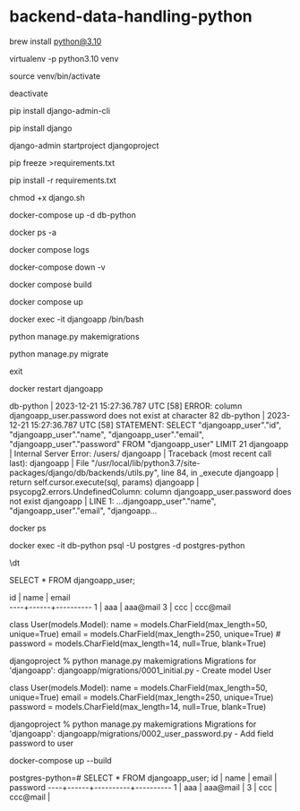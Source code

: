 # backend-data-handling-python

brew install python@3.10 

virtualenv -p python3.10 venv

source venv/bin/activate

deactivate

pip install django-admin-cli

pip install django

django-admin startproject djangoproject

pip freeze >requirements.txt

pip install -r requirements.txt

chmod +x django.sh 

docker-compose up -d db-python

docker ps -a

docker compose logs

docker-compose down -v

docker compose build

docker compose up

docker exec -it djangoapp /bin/bash

python manage.py makemigrations

python manage.py migrate

exit

docker restart djangoapp

db-python  | 2023-12-21 15:27:36.787 UTC [58] ERROR:  column djangoapp_user.password does not exist at character 82
db-python  | 2023-12-21 15:27:36.787 UTC [58] STATEMENT:  SELECT "djangoapp_user"."id", "djangoapp_user"."name", "djangoapp_user"."email", "djangoapp_user"."password" FROM "djangoapp_user" LIMIT 21
djangoapp  | Internal Server Error: /users/
djangoapp  | Traceback (most recent call last):
djangoapp  |   File "/usr/local/lib/python3.7/site-packages/django/db/backends/utils.py", line 84, in _execute
djangoapp  |     return self.cursor.execute(sql, params)
djangoapp  | psycopg2.errors.UndefinedColumn: column djangoapp_user.password does not exist
djangoapp  | LINE 1: ...djangoapp_user"."name", "djangoapp_user"."email", "djangoapp...

docker ps

docker exec -it db-python psql -U postgres -d postgres-python

\dt

SELECT * FROM djangoapp_user;

 id | name |  email   
----+------+----------
  1 | aaa  | aaa@mail
  3 | ccc  | ccc@mail


class User(models.Model):
    name = models.CharField(max_length=50, unique=True)
    email = models.CharField(max_length=250, unique=True)
    # password = models.CharField(max_length=14, null=True, blank=True)

djangoproject % python manage.py makemigrations
Migrations for 'djangoapp':
  djangoapp/migrations/0001_initial.py
    - Create model User

class User(models.Model):
    name = models.CharField(max_length=50, unique=True)
    email = models.CharField(max_length=250, unique=True)
    password = models.CharField(max_length=14, null=True, blank=True)

djangoproject % python manage.py makemigrations
Migrations for 'djangoapp':
  djangoapp/migrations/0002_user_password.py
    - Add field password to user

docker-compose up --build

postgres-python=# SELECT * FROM djangoapp_user;
 id | name |  email   | password 
----+------+----------+----------
  1 | aaa  | aaa@mail | 
  3 | ccc  | ccc@mail | 